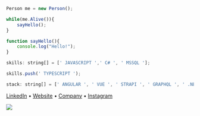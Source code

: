```javascript
Person me = new Person();

while(me.Alive()){
	sayHello();
}

function sayHello(){
	console.log("Hello!");
}

skills: string[] = [' JAVASCRIPT ',' C# ', ' MSSQL '];

skills.push(' TYPESCRIPT ');

stack: string[] = [' ANGULAR ', ' VUE ', ' STRAPI ', ' GRAPHQL ', ' .NET CORE ' ].

```

[LinkedIn](https://linkedin.com/in/kalousek) •
[Website](https://filipkalousek.cz) •
[Company](https://twentio.cz) •
[Instagram](https://instagram.com/kalousekf)

![](https://twentio.cz/assets/images/img_twentio_share.jpg)


<!--
**kaldaf/kaldaf** is a ✨ _special_ ✨ repository because its `README.md` (this file) appears on your GitHub profile.

Here are some ideas to get you started:

- 🔭 I’m currently working on ...
- 🌱 I’m currently learning ...
- 👯 I’m looking to collaborate on ...
- 🤔 I’m looking for help with ...
- 💬 Ask me about ...
- 📫 How to reach me: ...
- 😄 Pronouns: ...
- ⚡ Fun fact: ...
-->
